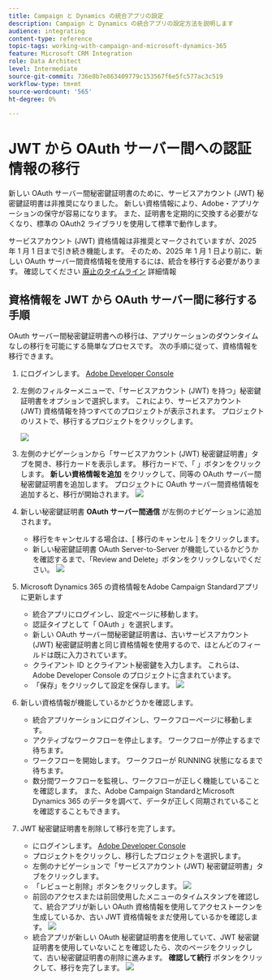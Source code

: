 ```yaml
---
title: Campaign と Dynamics の統合アプリの設定
description: Campaign と Dynamics の統合アプリの設定方法を説明します
audience: integrating
content-type: reference
topic-tags: working-with-campaign-and-microsoft-dynamics-365
feature: Microsoft CRM Integration
role: Data Architect
level: Intermediate
source-git-commit: 736e8b7e863409779c153567f6e5fc577ac3c519
workflow-type: tm+mt
source-wordcount: '565'
ht-degree: 0%

---
```


# JWT から OAuth サーバー間への認証情報の移行

新しい OAuth サーバー間秘密鍵証明書のために、サービスアカウント (JWT) 秘密鍵証明書は非推奨になりました。 新しい資格情報により、Adobe・アプリケーションの保守が容易になります。 また、証明書を定期的に交換する必要がなくなり、標準の OAuth2 ライブラリを使用して標準で動作します。

サービスアカウント (JWT) 資格情報は非推奨とマークされていますが、2025 年 1 月 1 日まで引き続き機能します。 そのため、2025 年 1 月 1 日より前に、新しい OAuth サーバー間資格情報を使用するには、統合を移行する必要があります。 確認してください [廃止のタイムライン](https://developer.adobe.com/developer-console/docs/guides/authentication/ServerToServerAuthentication/migration/#deperecation-timelines) 詳細情報

## 資格情報を JWT から OAuth サーバー間に移行する手順

OAuth サーバー間秘密鍵証明書への移行は、アプリケーションのダウンタイムなしの移行を可能にする簡単なプロセスです。 次の手順に従って、資格情報を移行できます。

1. にログインします。 [Adobe Developer Console](https://developer.adobe.com/console)
2. 左側のフィルターメニューで、「サービスアカウント (JWT) を持つ」秘密鍵証明書をオプションで選択します。 これにより、サービスアカウント (JWT) 資格情報を持つすべてのプロジェクトが表示されます。 プロジェクトのリストで、移行するプロジェクトをクリックします。

   ![](assets/JwtToOAuthMigration1.png)

3. 左側のナビゲーションから「サービスアカウント (JWT) 秘密鍵証明書」タブを開き、移行カードを表示します。 移行カードで、「 」ボタンをクリックします。 **新しい資格情報を追加** をクリックして、同等の OAuth サーバー間秘密鍵証明書を追加します。 プロジェクトに OAuth サーバー間資格情報を追加すると、移行が開始されます。
   ![](assets/JwtToOAuthMigration2.png)
4. 新しい秘密鍵証明書 **OAuth サーバー間通信** が左側のナビゲーションに追加されます。
   * 移行をキャンセルする場合は、[ 移行のキャンセル ] をクリックします。
   * 新しい秘密鍵証明書 OAuth Server-to-Server が機能しているかどうかを確認するまで、「Review and Delete」ボタンをクリックしないでください。
     ![](assets/JwtToOAuthMigration3.png)

5. Microsoft Dynamics 365 の資格情報をAdobe Campaign Standardアプリに更新します
   * 統合アプリにログインし、設定ページに移動します。
   * 認証タイプとして「 OAuth 」を選択します。
   * 新しい OAuth サーバー間秘密鍵証明書は、古いサービスアカウント (JWT) 秘密鍵証明書と同じ資格情報を使用するので、ほとんどのフィールドは既に入力されています。
   * クライアント ID とクライアント秘密鍵を入力します。 これらは、Adobe Developer Console のプロジェクトに含まれています。
   * 「保存」をクリックして設定を保存します。
     ![](assets/JwtToOAuthMigration4.png)

6. 新しい資格情報が機能しているかどうかを確認します。
   * 統合アプリケーションにログインし、ワークフローページに移動します。
   * アクティブなワークフローを停止します。 ワークフローが停止するまで待ちます。
   * ワークフローを開始します。 ワークフローが RUNNING 状態になるまで待ちます。
   * 数分間ワークフローを監視し、ワークフローが正しく機能していることを確認します。 また、Adobe Campaign StandardとMicrosoft Dynamics 365 のデータを調べて、データが正しく同期されていることを確認することもできます。

7. JWT 秘密鍵証明書を削除して移行を完了します。
   * にログインします。 [Adobe Developer Console](https://developer.adobe.com/console)
   * プロジェクトをクリックし、移行したプロジェクトを選択します。
   * 左側のナビゲーションで「サービスアカウント (JWT) 秘密鍵証明書」タブをクリックします。
   * 「レビューと削除」ボタンをクリックします。
     ![](assets/JwtToOAuthMigration5.png)
   * 前回のアクセスまたは前回使用したメニューのタイムスタンプを確認して、統合アプリが新しい OAuth 資格情報を使用してアクセストークンを生成しているか、古い JWT 資格情報をまだ使用しているかを確認します。
     ![](assets/JwtToOAuthMigration6.png)
   * 統合アプリが新しい OAuth 秘密鍵証明書を使用していて、JWT 秘密鍵証明書を使用していないことを確認したら、次のページをクリックして、古い秘密鍵証明書の削除に進みます。 **確認して続行** ボタンをクリックして、移行を完了します。
     ![](assets/JwtToOAuthMigration7.png)
